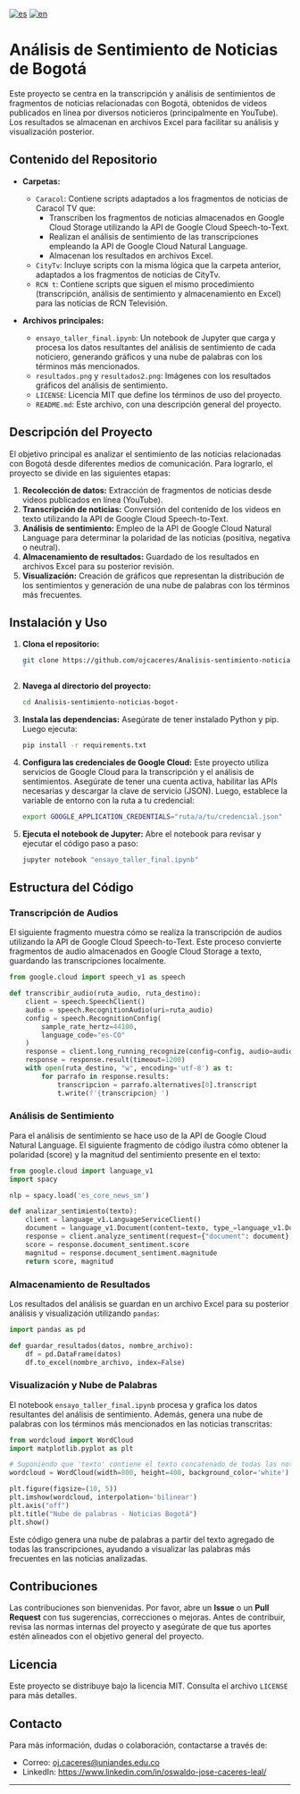 [![es](https://img.shields.io/badge/lang-es-yellow.svg)](https://github.com/ojcaceres/Analisis-sentimiento-noticias-bogot-/blob/main/README.md)
[![en](https://img.shields.io/badge/lang-en-red.svg)](https://github.com/ojcaceres/Analisis-sentimiento-noticias-bogot-/blob/main/README.en.md)

# Análisis de Sentimiento de Noticias de Bogotá

Este proyecto se centra en la transcripción y análisis de sentimientos de fragmentos de noticias relacionadas con Bogotá, obtenidos de videos publicados en línea por diversos noticieros (principalmente en YouTube). Los resultados se almacenan en archivos Excel para facilitar su análisis y visualización posterior.

## Contenido del Repositorio

- **Carpetas:**
  - `Caracol`: Contiene scripts adaptados a los fragmentos de noticias de Caracol TV que:
    - Transcriben los fragmentos de noticias almacenados en Google Cloud Storage utilizando la API de Google Cloud Speech-to-Text.
    - Realizan el análisis de sentimiento de las transcripciones empleando la API de Google Cloud Natural Language.
    - Almacenan los resultados en archivos Excel.
  - `CityTv`: Incluye scripts con la misma lógica que la carpeta anterior, adaptados a los fragmentos de noticias de CityTv.
  - `RCN t`: Contiene scripts que siguen el mismo procedimiento (transcripción, análisis de sentimiento y almacenamiento en Excel) para las noticias de RCN Televisión.

- **Archivos principales:**
  - `ensayo_taller_final.ipynb`: Un notebook de Jupyter que carga y procesa los datos resultantes del análisis de sentimiento de cada noticiero, generando gráficos y una nube de palabras con los términos más mencionados.
  - `resultados.png` y `resultados2.png`: Imágenes con los resultados gráficos del análisis de sentimiento.
  - `LICENSE`: Licencia MIT que define los términos de uso del proyecto.
  - `README.md`: Este archivo, con una descripción general del proyecto.

## Descripción del Proyecto

El objetivo principal es analizar el sentimiento de las noticias relacionadas con Bogotá desde diferentes medios de comunicación. Para lograrlo, el proyecto se divide en las siguientes etapas:

1. **Recolección de datos:** Extracción de fragmentos de noticias desde videos publicados en línea (YouTube).
2. **Transcripción de noticias:** Conversión del contenido de los videos en texto utilizando la API de Google Cloud Speech-to-Text.
3. **Análisis de sentimiento:** Empleo de la API de Google Cloud Natural Language para determinar la polaridad de las noticias (positiva, negativa o neutral).
4. **Almacenamiento de resultados:** Guardado de los resultados en archivos Excel para su posterior revisión.
5. **Visualización:** Creación de gráficos que representan la distribución de los sentimientos y generación de una nube de palabras con los términos más frecuentes.

## Instalación y Uso

1. **Clona el repositorio:**
   ```bash
   git clone https://github.com/ojcaceres/Analisis-sentimiento-noticias-bogot-.git
   `

2. **Navega al directorio del proyecto:**
   ```bash
   cd Analisis-sentimiento-noticias-bogot-
   ```

3. **Instala las dependencias:**
   Asegúrate de tener instalado Python y pip. Luego ejecuta:
   ```bash
   pip install -r requirements.txt
   ```

4. **Configura las credenciales de Google Cloud:**
   Este proyecto utiliza servicios de Google Cloud para la transcripción y el análisis de sentimientos. Asegúrate de tener una cuenta activa, habilitar las APIs necesarias y descargar la clave de servicio (JSON). Luego, establece la variable de entorno con la ruta a tu credencial:
   ```bash
   export GOOGLE_APPLICATION_CREDENTIALS="ruta/a/tu/credencial.json"
   ```

5. **Ejecuta el notebook de Jupyter:**
   Abre el notebook para revisar y ejecutar el código paso a paso:
   ```bash
   jupyter notebook "ensayo_taller_final.ipynb"
   ```

## Estructura del Código

### Transcripción de Audios

El siguiente fragmento muestra cómo se realiza la transcripción de audios utilizando la API de Google Cloud Speech-to-Text. Este proceso convierte fragmentos de audio almacenados en Google Cloud Storage a texto, guardando las transcripciones localmente.

```python
from google.cloud import speech_v1 as speech

def transcribir_audio(ruta_audio, ruta_destino):
    client = speech.SpeechClient()
    audio = speech.RecognitionAudio(uri=ruta_audio)
    config = speech.RecognitionConfig(
        sample_rate_hertz=44100,
        language_code="es-CO"
    )
    response = client.long_running_recognize(config=config, audio=audio)
    response = response.result(timeout=1200)
    with open(ruta_destino, "w", encoding='utf-8') as t:
        for parrafo in response.results:
            transcripcion = parrafo.alternatives[0].transcript
            t.write(f'{transcripcion} ')
```

### Análisis de Sentimiento

Para el análisis de sentimiento se hace uso de la API de Google Cloud Natural Language. El siguiente fragmento de código ilustra cómo obtener la polaridad (score) y la magnitud del sentimiento presente en el texto:

```python
from google.cloud import language_v1
import spacy

nlp = spacy.load('es_core_news_sm')

def analizar_sentimiento(texto):
    client = language_v1.LanguageServiceClient()
    document = language_v1.Document(content=texto, type_=language_v1.Document.Type.PLAIN_TEXT)
    response = client.analyze_sentiment(request={"document": document})
    score = response.document_sentiment.score
    magnitud = response.document_sentiment.magnitude
    return score, magnitud
```

### Almacenamiento de Resultados

Los resultados del análisis se guardan en un archivo Excel para su posterior análisis y visualización utilizando `pandas`:

```python
import pandas as pd

def guardar_resultados(datos, nombre_archivo):
    df = pd.DataFrame(datos)
    df.to_excel(nombre_archivo, index=False)
```

### Visualización y Nube de Palabras

El notebook `ensayo_taller_final.ipynb` procesa y grafica los datos resultantes del análisis de sentimiento. Además, genera una nube de palabras con los términos más mencionados en las noticias transcritas:

```python
from wordcloud import WordCloud
import matplotlib.pyplot as plt

# Suponiendo que 'texto' contiene el texto concatenado de todas las noticias
wordcloud = WordCloud(width=800, height=400, background_color='white').generate(texto)

plt.figure(figsize=(10, 5))
plt.imshow(wordcloud, interpolation='bilinear')
plt.axis("off")
plt.title("Nube de palabras - Noticias Bogotá")
plt.show()
```

Este código genera una nube de palabras a partir del texto agregado de todas las transcripciones, ayudando a visualizar las palabras más frecuentes en las noticias analizadas.

## Contribuciones

Las contribuciones son bienvenidas. Por favor, abre un **Issue** o un **Pull Request** con tus sugerencias, correcciones o mejoras. Antes de contribuir, revisa las normas internas del proyecto y asegúrate de que tus aportes estén alineados con el objetivo general del proyecto.

## Licencia

Este proyecto se distribuye bajo la licencia MIT. Consulta el archivo `LICENSE` para más detalles.

## Contacto

Para más información, dudas o colaboración, contactarse a través de:

- Correo: oj.caceres@uniandes.edu.co
- LinkedIn: https://www.linkedin.com/in/oswaldo-jose-caceres-leal/

---

